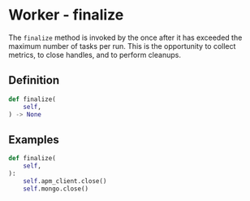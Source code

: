 # Worker - finalize

The `finalize` method is invoked by the once after it has exceeded the maximum number of tasks per run. This is the opportunity to collect metrics, to close handles, and to perform cleanups.


## Definition

```python
def finalize(
    self,
) -> None
```


## Examples

```python
def finalize(
    self,
):
    self.apm_client.close()
    self.mongo.close()
```
